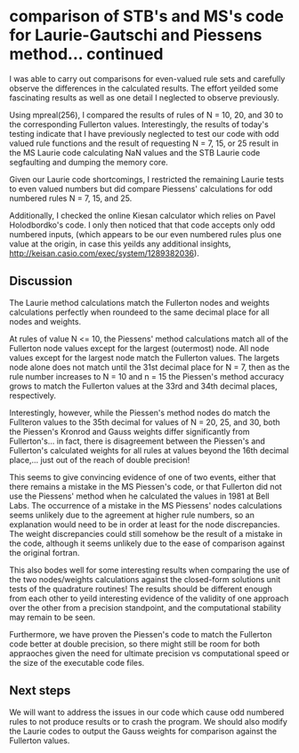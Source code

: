 # comparison of STB's and MS's code for Laurie-Gautschi and Piessens method... continued

I was able to carry out comparisons for even-valued rule sets and carefully observe the differences in the calculated results.  The effort yeilded some fascinating results as well as one detail I neglected to observe previously.

Using mpreal(256), I compared the results of rules of N = 10, 20, and 30 to the corresponding Fullerton values. Interestingly, the results of today's testing indicate that I have previously neglected to test our code with odd valued rule functions and the result of requesting N = 7, 15, or 25 result in the MS Laurie code calculating NaN values and the STB Laurie code segfaulting and dumping the memory core.  

Given our Laurie code shortcomings, I restricted the remaining Laurie tests to even valued numbers but did compare Piessens' calculations for odd numbered rules N = 7, 15, and 25.

Additionally, I checked the online Kiesan calculator which relies on Pavel Holodbordko's code. I only then noticed that that code accepts only odd numbered inputs, (which appears to be our even numbered rules plus one value at the origin, in case this yeilds any additional insights, http://keisan.casio.com/exec/system/1289382036).

## Discussion 

The Laurie method calculations match the Fullerton nodes and weights calculations perfectly when roundeed to the same decimal place for all nodes and weights.

At rules of value N <= 10, the Piessens' method calculations match all of the Fullerton node values except for the largest (outermost) node. All node values except for the largest node match the Fullerton values.  The largets node alone does not match until the 31st decimal place for N = 7, then as the rule number increases to N = 10 and n = 15 the Piessen's method accuracy grows to match the Fullerton values at the 33rd and 34th decimal places, respectively.

Interestingly, however, while the Piessen's method nodes do match the Fullteron values to the 35th decimal for values of N = 20, 25, and 30, both the Piessen's Kronrod and Gauss weights differ significantly from Fullerton's... in fact, there is disagreement between the Piessen's and Fullerton's calculated weights for all rules at values beyond the 16th decimal place,... just out of the reach of double precision!

This seems to give convincing evidence of one of two events, either that there remains a mistake in the MS Piessen's code, or that Fullerton did not use the Piessens' method when he calculated the values in 1981 at Bell Labs.  The occurrence of a mistake in the MS Piessens' nodes calculations seems unlikely due to the agreement at higher rule numbers, so an explanation would need to be in order at least for the node discrepancies.  The weight discrepancies could still somehow be the result of a mistake in the code, although it seems unlikely due to the ease of comparison against the original fortran.

This also bodes well for some interesting results when comparing the use of the two nodes/weights calculations against the closed-form solutions unit tests of the quadrature routines!  The results should be different enough from each other to yeild interesting evidence of the validity of one approach over the other from a precision standpoint, and the computational stability may remain to be seen.

Furthermore, we have proven the Piessen's code to match the Fullerton code better at double precision, so there might still be room for both appraoches given the need for ultimate precision vs computational speed or the size of the executable code files.

## Next steps

We will want to address the issues in our code which cause odd numbered rules to not produce results or to crash the program.  We should also modify the Laurie codes to output the Gauss weights for comparison against the Fullerton values.


